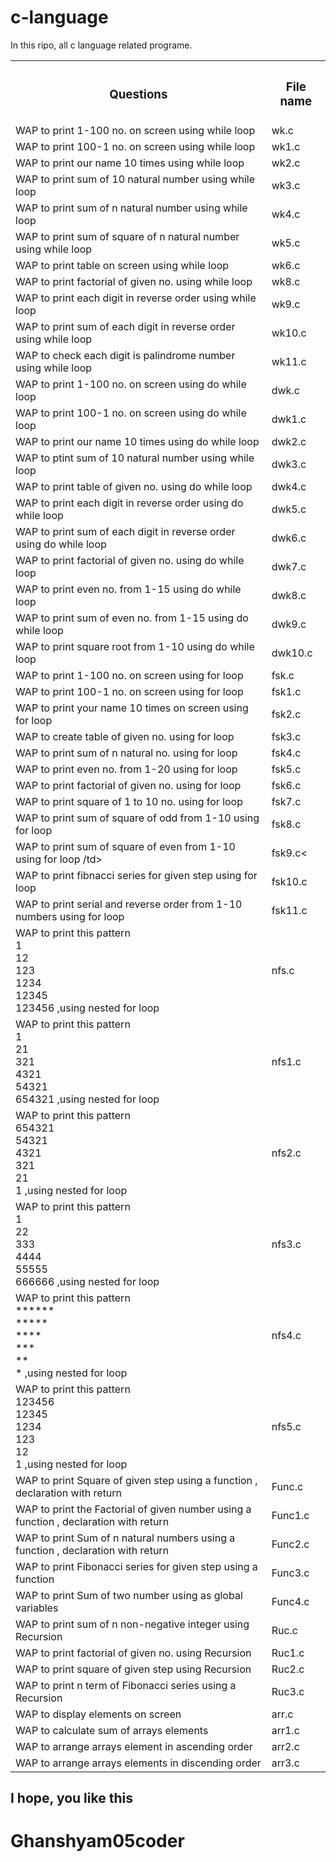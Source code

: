 <h1>c-language</h1>
<p>In this ripo, all c language related programe.</p>
<table>
  <tr>
    <th><h3> Questions </h3></th>
    <th><h3>File name</h3></th>
  </tr>
  <tr>
    <td>WAP to print 1-100 no. on screen using while loop</td>
    <td>wk.c</td>
  </tr>
  <tr>
    <td>WAP to print 100-1 no. on screen using while loop</td>
    <td>wk1.c</td>
  </tr>
  <tr>
    <td>WAP to print our name 10 times using while loop</td>
    <td>wk2.c</td>
  </tr>
  <tr>
    <td>WAP to print sum of 10 natural number using while loop</td>
    <td>wk3.c</td>
  </tr>
  <tr>
    <td>WAP to print sum of n natural number using while loop	</td>
    <td>wk4.c</td>
  </tr>
  <tr>
    <td>WAP to print sum of square of n natural number using while loop	</td>
    <td>wk5.c</td>
  </tr>
  <tr>
    <td>WAP to print table on screen using while loop</td>
    <td>wk6.c</td>
  </tr>
  <tr>
    <td>WAP to print factorial of given no. using while loop	</td>
    <td>wk8.c</td>
  </tr>
  <tr>
    <td>WAP to print each digit in reverse order using while loop</td>
    <td>wk9.c</td>
  </tr>
  <tr>
    <td>WAP to print sum of each digit in reverse order using while loop	</td>
    <td>wk10.c</td>
  </tr>
  <tr>
    <td>WAP to check each digit is palindrome number using while loop	</td>
    <td>wk11.c</td>
  </tr>
  <tr>
    <td>WAP to print 1-100 no. on screen using do while loop	</td>
    <td>dwk.c</td>
  </tr>
  <tr>
    <td>WAP to print 100-1 no. on screen using do while loop	</td>
    <td>dwk1.c</td>
  </tr>
  <tr>
    <td>WAP to print our name 10 times using do while loop</td>
    <td>dwk2.c</td>
  </tr>
  <tr>
    <td>WAP to ptint sum of 10 natural number using while loop	</td>
    <td>dwk3.c</td>
  </tr>
  <tr>
    <td>WAP to print table of given no. using do while loop	</td>
    <td>dwk4.c</td>
  </tr>
  <tr>
    <td>WAP to print each digit in reverse order using do while loop	</td>
    <td>dwk5.c</td>
  </tr>
  <tr>
    <td>WAP to print sum of each digit in reverse order using do while loop	</td>
    <td>dwk6.c</td>
  </tr>
  <tr>
    <td>WAP to print factorial of given no. using do while loop	</td>
    <td>dwk7.c</td>
  </tr>
  <tr>
    <td>WAP to print even no. from 1-15 using do while loop	</td>
    <td>dwk8.c</td>
  </tr>
  <tr>
    <td>WAP to print sum of even no. from 1-15 using do while loop	</td>
    <td>dwk9.c</td>
  </tr>
  <tr>
    <td>WAP to print square root from 1-10 using do while loop	</td>
    <td>dwk10.c</td>
  </tr>
  <tr>
    <td>WAP to print 1-100 no. on screen using for loop	</td>
    <td>fsk.c</td>
  </tr>
  <tr>
    <td>WAP to print 100-1 no. on screen using for loop	</td>
    <td>fsk1.c</td>
  </tr>
  <tr>
    <td>WAP to print your name 10 times on screen using for loop	</td>
    <td>fsk2.c</td>
  </tr>
  <tr>
    <td>WAP to create table of given no. using for loop	</td>
    <td>fsk3.c</td>
  </tr>
  <tr>
    <td>WAP to print sum of n natural no. using for loop	</td>
    <td>fsk4.c</td>
  </tr>
  <tr>
    <td>WAP to print even no. from 1-20 using for loop	</td>
    <td>fsk5.c</td>
  </tr>
  <tr>
    <td>WAP to print factorial of given no. using for loop	</td>
    <td>fsk6.c</td>
  </tr>
  <tr>
    <td>WAP to print square of 1 to 10 no. using for loop	</td>
    <td>fsk7.c</td>
  </tr>
  <tr>
    <td>WAP to print sum of square of odd from 1-10 using for loop	</td>
    <td>fsk8.c</td>
  </tr>
  <tr>
    <td>WAP to print sum of square of even from 1-10 using for loop	/td>
    <td>fsk9.c<</td>
  </tr>
  <tr>
    <td>WAP to print fibnacci series for given step using for loop	</td>
    <td>fsk10.c</td>
  </tr>
  <tr>
    <td>WAP to print serial and reverse order from 1-10 numbers using for loop	</td>
    <td>fsk11.c</td>
  </tr>
  <tr>
    <td>WAP to print this pattern
      <br>
1
<br>
12
      <br>
123
      <br>
1234
      <br>
12345
      <br>
123456 ,using nested for loop</td>
    <td>nfs.c</td>
  </tr>
  <tr>
    <td>WAP to print this pattern
      <br>
1
      <br>
21
      <br>
321
      <br>
4321
      <br>
54321
      <br>
654321 ,using nested for loop	</td>
    <td>nfs1.c</td>
  </tr>
  <tr>
    <td>WAP to print this pattern
      <br>
654321
      <br>
54321
      <br>
4321
      <br>
321
      <br>
21
      <br>
1 ,using nested for loop	</td>
    <td>nfs2.c</td>
  </tr>
  <tr>
    <td>WAP to print this pattern
      <br>
1
      <br>
22
      <br>
333
      <br>
4444
      <br>
55555
      <br>
666666 ,using nested for loop	</td>
    <td>nfs3.c</td>
  </tr>
  <tr>
    <td>WAP to print this pattern
      <br>
******
      <br>
*****
      <br>
****
      <br>
***
      <br>
**
      <br>
* ,using nested for loop	</td>
    <td>nfs4.c</td>
  </tr>
  <tr>
    <td>WAP to print this pattern
      <br>
123456
      <br>
12345
      <br>
1234
      <br>
123
      <br>
12
      <br>
1 ,using nested for loop	</td>
    <td>nfs5.c</td>
  </tr>
  <tr>
    <td>WAP to print Square of given step using a function , declaration with return	</td>
    <td>Func.c</td>
  </tr>
  <tr>
    <td>WAP to print the Factorial of given number using a function , declaration with return	</td>
    <td>Func1.c</td>
  </tr>
  <tr>
    <td>WAP to print Sum of n natural numbers using a function , declaration with return	
</td>
    <td>Func2.c</td>
  </tr>
  <tr>
    <td>WAP to print Fibonacci series for given step using a function	
</td>
    <td>Func3.c</td>
  </tr>
  <tr>
    <td>WAP to print Sum of two number using as global variables	
</td>
    <td>Func4.c</td>
  </tr>
  <tr>
    <td>WAP to print sum of n non-negative integer using Recursion	
</td>
    <td>Ruc.c</td>
  </tr>
  <tr>
    <td>WAP to print factorial of given no. using Recursion	
</td>
    <td>Ruc1.c</td>
  </tr>
  <tr>
    <td>WAP to print square of given step using Recursion	
</td>
    <td>Ruc2.c</td>
  </tr>
  <tr>
    <td>WAP to print n term of Fibonacci series using a Recursion	</td>
    <td>Ruc3.c</td>
  </tr>
  <tr>
    <td>WAP to display elements on screen	
</td>
    <td>arr.c</td>
  </tr>
   <tr>
    <td>WAP to calculate sum of arrays elements	
</td>
    <td>arr1.c</td>
  </tr>
   <tr>
    <td>WAP to arrange arrays element in ascending order	
</td>
    <td>arr2.c</td>
  </tr>
   <tr>
    <td>WAP to arrange arrays elements in discending order	</td>
    <td>arr3.c</td>
  </tr>
</table>
<h2>I hope, you like this</h2>
<h1>Ghanshyam05coder</h1>
     

